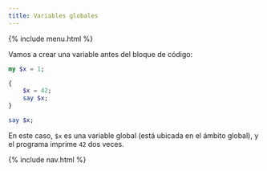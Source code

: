 ```yaml
---
title: Variables globales
---
```


{% include menu.html %}

Vamos a crear una variable antes del bloque de código:

```raku
my $x = 1;

{
    $x = 42;
    say $x;
}

say $x;
```

En este caso, `$x` es una variable global (está ubicada en el ámbito global), y el programa imprime `42` dos veces.

{% include nav.html %}